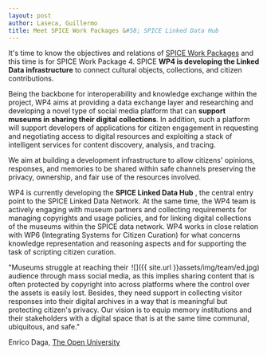 ```yaml
---
layout: post
author: Laseca, Guillermo
title: Meet SPICE Work Packages &#58; SPICE Linked Data Hub
---
```



It&#39;s time to know the objectives and relations of [SPICE Work Packages](https://spice-h2020.eu/project/) and this time is for SPICE Work Package 4. SPICE **WP4 is developing the Linked Data infrastructure** to connect cultural objects, collections, and citizen contributions.

Being the backbone for interoperability and knowledge exchange within the project, WP4 aims at providing a data exchange layer and researching and developing a novel type of social media platform that can **support museums in sharing their digital collections**. In addition, such a platform will support developers of applications for citizen engagement in requesting and negotiating access to digital resources and exploiting a stack of intelligent services for content discovery, analysis, and tracing.

We aim at building a development infrastructure to allow citizens&#39; opinions, responses, and memories to be shared within safe channels preserving the privacy, ownership, and fair use of the resources involved.

WP4 is currently developing the **SPICE Linked Data Hub** , the central entry point to the SPICE Linked Data Network. At the same time, the WP4 team is actively engaging with museum partners and collecting requirements for managing copyrights and usage policies, and for linking digital collections of the museums within the SPICE data network. WP4 works in close relation with WP6 (Integrating Systems for Citizen Curation) for what concerns knowledge representation and reasoning aspects and for supporting the task of scripting citizen curation.
<div style="float: right">
![]({{ site.url }}assets/img/team/ed.jpg)</div>&quot;Museums struggle at reaching their audience through mass social media, as this implies sharing content that is often protected by copyright into across platforms where the control over the assets is easily lost. Besides, they need support in collecting visitor responses into their digital archives in a way that is meaningful but protecting citizen&#39;s privacy. Our vision is to equip memory institutions and their stakeholders with a digital space that is at the same time communal, ubiquitous, and safe.&quot;

Enrico Daga, [The Open University](http://www.open.ac.uk/)
